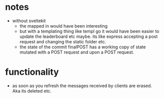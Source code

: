 # notes
- without sveltekit 
    - the mapped in would have been interesting
    - but with a templating thing like templ go it would have been easier to update the leaderboard etc maybe. its like express accepting a post request and changing the static folder etc. 
    - the state of the commit finalPOST has a working copy of state mutated with a POST request and upon a POST request. 

# functionality
- as soon as you refresh the messages received by clients are erased. Aka its deleted etc. 